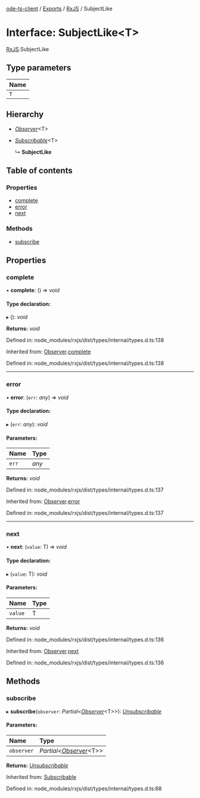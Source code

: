 [ode-ts-client](../README.md) / [Exports](../modules.md) / [RxJS](../modules/rxjs.md) / SubjectLike

# Interface: SubjectLike<T\>

[RxJS](../modules/rxjs.md).SubjectLike

## Type parameters

Name |
:------ |
`T` |

## Hierarchy

* [*Observer*](rxjs.observer.md)<T\>

* [*Subscribable*](rxjs.subscribable.md)<T\>

  ↳ **SubjectLike**

## Table of contents

### Properties

- [complete](rxjs.subjectlike.md#complete)
- [error](rxjs.subjectlike.md#error)
- [next](rxjs.subjectlike.md#next)

### Methods

- [subscribe](rxjs.subjectlike.md#subscribe)

## Properties

### complete

• **complete**: () => *void*

#### Type declaration:

▸ (): *void*

**Returns:** *void*

Defined in: node_modules/rxjs/dist/types/internal/types.d.ts:138

Inherited from: [Observer](rxjs.observer.md).[complete](rxjs.observer.md#complete)

Defined in: node_modules/rxjs/dist/types/internal/types.d.ts:138

___

### error

• **error**: (`err`: *any*) => *void*

#### Type declaration:

▸ (`err`: *any*): *void*

#### Parameters:

Name | Type |
:------ | :------ |
`err` | *any* |

**Returns:** *void*

Defined in: node_modules/rxjs/dist/types/internal/types.d.ts:137

Inherited from: [Observer](rxjs.observer.md).[error](rxjs.observer.md#error)

Defined in: node_modules/rxjs/dist/types/internal/types.d.ts:137

___

### next

• **next**: (`value`: T) => *void*

#### Type declaration:

▸ (`value`: T): *void*

#### Parameters:

Name | Type |
:------ | :------ |
`value` | T |

**Returns:** *void*

Defined in: node_modules/rxjs/dist/types/internal/types.d.ts:136

Inherited from: [Observer](rxjs.observer.md).[next](rxjs.observer.md#next)

Defined in: node_modules/rxjs/dist/types/internal/types.d.ts:136

## Methods

### subscribe

▸ **subscribe**(`observer`: *Partial*<[*Observer*](rxjs.observer.md)<T\>\>): [*Unsubscribable*](rxjs.unsubscribable.md)

#### Parameters:

Name | Type |
:------ | :------ |
`observer` | *Partial*<[*Observer*](rxjs.observer.md)<T\>\> |

**Returns:** [*Unsubscribable*](rxjs.unsubscribable.md)

Inherited from: [Subscribable](rxjs.subscribable.md)

Defined in: node_modules/rxjs/dist/types/internal/types.d.ts:68
